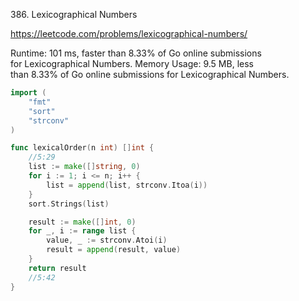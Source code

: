 386. Lexicographical Numbers


https://leetcode.com/problems/lexicographical-numbers/


Runtime: 101 ms, faster than 8.33% of Go online submissions for Lexicographical Numbers.
Memory Usage: 9.5 MB, less than 8.33% of Go online submissions for Lexicographical Numbers.


```go
import (
	"fmt"
	"sort"
	"strconv"
)

func lexicalOrder(n int) []int {
	//5:29
	list := make([]string, 0)
	for i := 1; i <= n; i++ {
		list = append(list, strconv.Itoa(i))
	}
    sort.Strings(list)

	result := make([]int, 0)
	for _, i := range list {
		value, _ := strconv.Atoi(i)
		result = append(result, value)
	}
	return result
	//5:42
}
```
